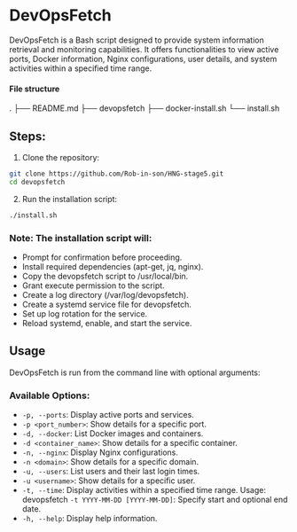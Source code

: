 # DevOpsFetch
DevOpsFetch is a Bash script designed to provide system information retrieval and monitoring capabilities. It offers functionalities to view active ports, Docker information, Nginx configurations, user details, and system activities within a specified time range.

#### File structure
.
├── README.md
├── devopsfetch
├── docker-install.sh
└── install.sh

## Steps:

1. Clone the repository:
```sh
git clone https://github.com/Rob-in-son/HNG-stage5.git
cd devopsfetch
```

2. Run the installation script:
```sh
./install.sh
```

### Note: The installation script will:

- Prompt for confirmation before proceeding.
- Install required dependencies (apt-get, jq, nginx).
- Copy the devopsfetch script to /usr/local/bin.
- Grant execute permission to the script.
- Create a log directory (/var/log/devopsfetch).
- Create a systemd service file for devopsfetch.
- Set up log rotation for the service.
- Reload systemd, enable, and start the service.

## Usage
DevOpsFetch is run from the command line with optional arguments:

### Available Options:

- ```-p, --ports```: Display active ports and services.
- ```-p <port_number>```: Show details for a specific port.
- ```-d, --docker```: List Docker images and containers.
- ```-d <container_name>```: Show details for a specific container.
- ```-n, --nginx```: Display Nginx configurations.
- ```-n <domain>```: Show details for a specific domain.
- ```-u, --users```: List users and their last login times.
- ```-u <username>```: Show details for a specific user.
- ```-t, --time```: Display activities within a specified time range.
    Usage: devopsfetch ```-t YYYY-MM-DD [YYYY-MM-DD]```: Specify start and optional end date.
- ```-h, --help```: Display help information.
